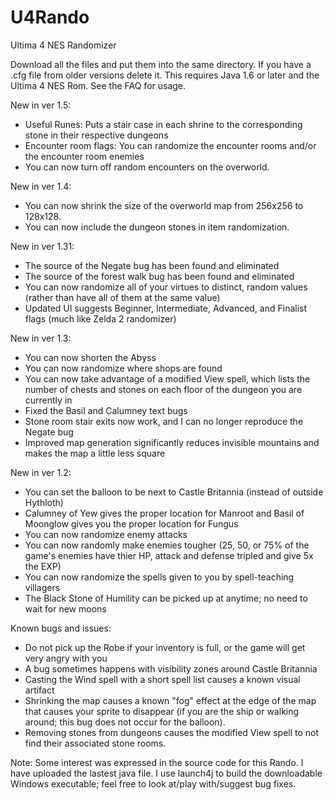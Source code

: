 # U4Rando
Ultima 4 NES Randomizer

Download all the files and put them into the same directory.  If you have a .cfg file from older versions delete it.  This requires Java 1.6 or later and the Ultima 4 NES Rom.
See the FAQ for usage.

New in ver 1.5:
  - Useful Runes: Puts a stair case in each shrine to the corresponding stone in their respective dungeons
  - Encounter room flags: You can randomize the encounter rooms and/or the encounter room enemies
  - You can now turn off random encounters on the overworld.

New in ver 1.4:
  - You can now shrink the size of the overworld map from 256x256 to 128x128.
  - You can now include the dungeon stones in item randomization.

New in ver 1.31:
- The source of the Negate bug has been found and eliminated
- The source of the forest walk bug has been found and eliminated
- You can now randomize all of your virtues to distinct, random values (rather than have all of them at the same value)
- Updated UI suggests Beginner, Intermediate, Advanced, and Finalist flags (much like Zelda 2 randomizer)

New in ver 1.3:
- You can now shorten the Abyss
- You can now randomize where shops are found
- You can now take advantage of a modified View spell, which lists the number of chests and stones on each floor of the dungeon you are currently in
- Fixed the Basil and Calumney text bugs
- Stone room stair exits now work, and I can no longer reproduce the Negate bug
- Improved map generation significantly reduces invisible mountains and makes the map a little less square

New in ver 1.2:
- You can set the balloon to be next to Castle Britannia (instead of outside Hythloth)
- Calumney of Yew gives the proper location for Manroot and Basil of Moonglow gives you the proper location for Fungus
- You can now randomize enemy attacks
- You can now randomly make enemies tougher (25, 50, or 75% of the game's enemies have thier HP, attack and defense tripled and give 5x the EXP)
- You can now randomize the spells given to you by spell-teaching villagers
- The Black Stone of Humility can be picked up at anytime; no need to wait for new moons

Known bugs and issues:
- Do not pick up the Robe if your inventory is full, or the game will get very angry with you
- A bug sometimes happens with visibility zones around Castle Britannia
- Casting the Wind spell with a short spell list causes a known visual artifact
- Shrinking the map causes a known "fog" effect at the edge of the map that causes your sprite to disappear (if you are the ship or walking around; this bug does not occur for the balloon).
- Removing stones from dungeons causes the modified View spell to not find their associated stone rooms.

Note: Some interest was expressed in the source code for this Rando.  I have uploaded the lastest java file.  I use launch4j to build the downloadable Windows executable; feel free to look at/play with/suggest bug fixes.
